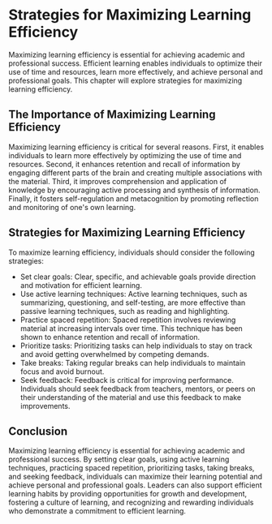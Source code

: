 Strategies for Maximizing Learning Efficiency
========================================================================================

Maximizing learning efficiency is essential for achieving academic and professional success. Efficient learning enables individuals to optimize their use of time and resources, learn more effectively, and achieve personal and professional goals. This chapter will explore strategies for maximizing learning efficiency.

The Importance of Maximizing Learning Efficiency
------------------------------------------------

Maximizing learning efficiency is critical for several reasons. First, it enables individuals to learn more effectively by optimizing the use of time and resources. Second, it enhances retention and recall of information by engaging different parts of the brain and creating multiple associations with the material. Third, it improves comprehension and application of knowledge by encouraging active processing and synthesis of information. Finally, it fosters self-regulation and metacognition by promoting reflection and monitoring of one's own learning.

Strategies for Maximizing Learning Efficiency
---------------------------------------------

To maximize learning efficiency, individuals should consider the following strategies:

* Set clear goals: Clear, specific, and achievable goals provide direction and motivation for efficient learning.
* Use active learning techniques: Active learning techniques, such as summarizing, questioning, and self-testing, are more effective than passive learning techniques, such as reading and highlighting.
* Practice spaced repetition: Spaced repetition involves reviewing material at increasing intervals over time. This technique has been shown to enhance retention and recall of information.
* Prioritize tasks: Prioritizing tasks can help individuals to stay on track and avoid getting overwhelmed by competing demands.
* Take breaks: Taking regular breaks can help individuals to maintain focus and avoid burnout.
* Seek feedback: Feedback is critical for improving performance. Individuals should seek feedback from teachers, mentors, or peers on their understanding of the material and use this feedback to make improvements.

Conclusion
----------

Maximizing learning efficiency is essential for achieving academic and professional success. By setting clear goals, using active learning techniques, practicing spaced repetition, prioritizing tasks, taking breaks, and seeking feedback, individuals can maximize their learning potential and achieve personal and professional goals. Leaders can also support efficient learning habits by providing opportunities for growth and development, fostering a culture of learning, and recognizing and rewarding individuals who demonstrate a commitment to efficient learning.
